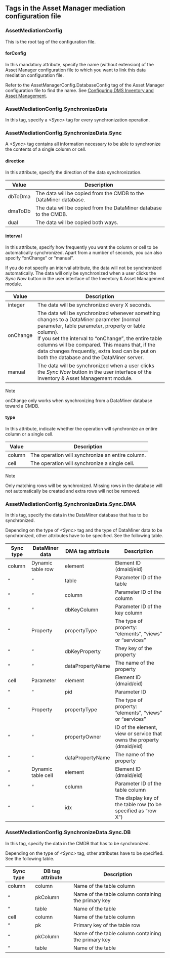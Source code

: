## Tags in the Asset Manager mediation configuration file

### AssetMediationConfig

This is the root tag of the configuration file.

#### forConfig

In this mandatory attribute, specify the name (without extension) of the Asset Manager configuration file to which you want to link this data mediation configuration file.

Refer to the AssetManagerConfig.DatabaseConfig tag of the Asset Manager configuration file to find the name. See [Configuring DMS Inventory and Asset Management](Configuring_DMS_Inventory_and_Asset_Management.md).

### AssetMediationConfig.SynchronizeData

In this tag, specify a *\<Sync>* tag for every synchronization operation.

### AssetMediationConfig.SynchronizeData.Sync

A *\<Sync>* tag contains all information necessary to be able to synchronize the contents of a single column or cell.

#### direction

In this attribute, specify the direction of the data synchronization.

| Value   | Description                                                      |
|---------|------------------------------------------------------------------|
| dbToDma | The data will be copied from the CMDB to the DataMiner database. |
| dmaToDb | The data will be copied from the DataMiner database to the CMDB. |
| dual    | The data will be copied both ways.                               |

#### interval

In this attribute, specify how frequently you want the column or cell to be automatically synchronized. Apart from a number of seconds, you can also specify “onChange” or “manual”.

If you do not specify an interval attribute, the data will not be synchronized automatically. The data will only be synchronized when a user clicks the *Sync Now* button in the user interface of the Inventory & Asset Management module.

| Value    | Description                                                                                                                                                                                                                                                                                                                                                  |
|----------|--------------------------------------------------------------------------------------------------------------------------------------------------------------------------------------------------------------------------------------------------------------------------------------------------------------------------------------------------------------|
| integer  | The data will be synchronized every X seconds.                                                                                                                                                                                                                                                                                                               |
| onChange | The data will be synchronized whenever something changes to a DataMiner parameter (normal parameter, table parameter, property or table column).<br> If you set the interval to “onChange”, the entire table columns will be compared. This means that, if the data changes frequently, extra load can be put on both the database and the DataMiner server. |
| manual   | The data will be synchronized when a user clicks the *Sync Now* button in the user interface of the Inventory & Asset Management module.                                                                                                                                                                                      |

> [!NOTE]
> onChange only works when synchronizing from a DataMiner database toward a CMDB.

#### type

In this attribute, indicate whether the operation will synchronize an entire column or a single cell.

| Value  | Description                                      |
|--------|--------------------------------------------------|
| column | The operation will synchronize an entire column. |
| cell   | The operation will synchronize a single cell.    |

> [!NOTE]
> Only matching rows will be synchronized. Missing rows in the database will not automatically be created and extra rows will not be removed.

### AssetMediationConfig.SynchronizeData.Sync.DMA

In this tag, specify the data in the DataMiner database that has to be synchronized.

Depending on the type of *\<Sync>* tag and the type of DataMiner data to be synchronized, other attributes have to be specified. See the following table.

| Sync type | DataMiner data     | DMA tag attribute | Description                                                           |
|-----------|--------------------|-------------------|-----------------------------------------------------------------------|
| column    | Dynamic table row  | element           | Element ID (dmaid/eid)                                                |
| “         | “                  | table             | Parameter ID of the table                                             |
| “         | “                  | column            | Parameter ID of the column                                            |
| “         | “                  | dbKeyColumn       | Parameter ID of the key column                                        |
| “         | Property           | propertyType      | The type of property: “elements”, “views” or “services”               |
| “         | “                  | dbKeyProperty     | They key of the property                                              |
| “         | “                  | dataPropertyName  | The name of the property                                              |
| cell      | Parameter          | element           | Element ID (dmaid/eid)                                                |
| “         | “                  | pid               | Parameter ID                                                          |
| “         | Property           | propertyType      | The type of property: “elements”, “views” or “services”               |
| “         | “                  | propertyOwner     | ID of the element, view or service that owns the property (dmaid/eid) |
| “         | “                  | dataPropertyName  | The name of the property                                              |
| “         | Dynamic table cell | element           | Element ID (dmaid/eid)                                                |
| “         | “                  | column            | Parameter ID of the table column                                      |
| “         | “                  | idx               | The display key of the table row (to be specified as “row X”)         |

### AssetMediationConfig.SynchronizeData.Sync.DB

In this tag, specify the data in the CMDB that has to be synchronized.

Depending on the type of *\<Sync>* tag, other attributes have to be specified. See the following table.

| Sync type | DB tag attribute | Description                                         |
|-----------|------------------|-----------------------------------------------------|
| column    | column           | Name of the table column                            |
| “         | pkColumn         | Name of the table column containing the primary key |
| “         | table            | Name of the table                                   |
| cell      | column           | Name of the table column                            |
| “         | pk               | Primary key of the table row                        |
| “         | pkColumn         | Name of the table column containing the primary key |
| “         | table            | Name of the table                                   |
